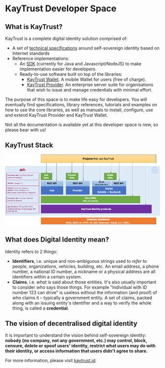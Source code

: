 # KayTrust Developer Space

## What is KayTrust?
KayTrust is a complete digital identity solution comprised of:

- A set of [technical specifications](Specs) around self-sovereign identity based on Internet standards
- Reference implementations:
    - An [SDK](SDK) (currently for Java and Javascript/NodeJS) to make implementation easier for developers.
    - Ready-to-use software built on top of the libraries:
        - [KayTrust Wallet](Wallet). A mobile Wallet for users (free of charge).
        - [KayTrust Provider](Provider). An enterprise server suite for organisations that wish to issue and manage credentials with minimal effort.

The purpose of this space is to make life easy for developers. You will eventually find specifications, library references, tutorials and examples on how to use the core libraries, as well as manuals to install, configure, use and extend KayTrust Provider and KayTrust Wallet.

Not all the documentation is available yet at this developer space is new, so please bear with us!

## KayTrust Stack

[![](img/KayTrust%20Stack.png)]()

## What does Digital Identity mean?
Identity refers to 2 things:

- **Identifiers**, i.e. unique and non-ambiguous strings used to _refer_ to people, organizations, vehicles, building, etc. An email address, a phone number, a national ID number, a nickname or a physical address are all identifiers within a certain system.
- **Claims**, i.e. _what_ is said about those entities. It's also usually important to consider _who_ says those things. For example "Individual with ID number 123 can drive" is useless without the information (and proof) of who claims it – typically a government entity. A set of claims, packed along with an issuing entity's identifier and a way to verify the whole thing, is called a **credential**.

## The vision of decentralised digital identity

It is important to understand the vision behind self-sovereign identity: **nobody (no company, not any government, etc.) may control, block, censure, delete or spoof users' identity, restrict what users may do with their identity, or access information that users didn't agree to share.**

For more information, please visit [kaytrust.id](https://www.kaytrust.id/).

